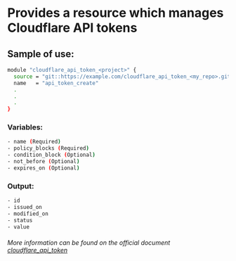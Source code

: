 # Provides a resource which manages Cloudflare API tokens

## Sample of use:

```bash
module "cloudflare_api_token_<project>" {
  source = "git::https://example.com/cloudflare_api_token_<my_repo>.git"
  name   = "api_token_create"
  .
  .
  .
}
```

### Variables:

```bash
- name (Required)
- policy_blocks (Required)
- condition_block (Optional)
- not_before (Optional)
- expires_on (Optional)
```

### Output:

```bash
- id
- issued_on
- modified_on
- status
- value
```

###### More information can be found on the official document [cloudflare_api_token](https://registry.terraform.io/providers/cloudflare/cloudflare/latest/docs/resources/api_token)